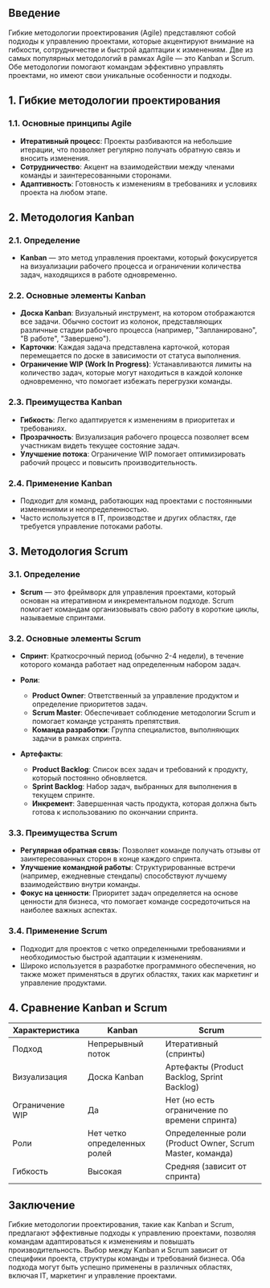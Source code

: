 ## Введение

Гибкие методологии проектирования (Agile) представляют собой подходы к управлению проектами, которые акцентируют внимание на гибкости, сотрудничестве и быстрой адаптации к изменениям. Две из самых популярных методологий в рамках Agile — это Kanban и Scrum. Обе методологии помогают командам эффективно управлять проектами, но имеют свои уникальные особенности и подходы.

## 1. Гибкие методологии проектирования

### 1.1. Основные принципы Agile

- **Итеративный процесс**: Проекты разбиваются на небольшие итерации, что позволяет регулярно получать обратную связь и вносить изменения.
- **Сотрудничество**: Акцент на взаимодействии между членами команды и заинтересованными сторонами.
- **Адаптивность**: Готовность к изменениям в требованиях и условиях проекта на любом этапе.

## 2. Методология Kanban

### 2.1. Определение

- **Kanban** — это метод управления проектами, который фокусируется на визуализации рабочего процесса и ограничении количества задач, находящихся в работе одновременно.

### 2.2. Основные элементы Kanban

- **Доска Kanban**: Визуальный инструмент, на котором отображаются все задачи. Обычно состоит из колонок, представляющих различные стадии рабочего процесса (например, "Запланировано", "В работе", "Завершено").
- **Карточки**: Каждая задача представлена карточкой, которая перемещается по доске в зависимости от статуса выполнения.
- **Ограничение WIP (Work In Progress)**: Устанавливаются лимиты на количество задач, которые могут находиться в каждой колонке одновременно, что помогает избежать перегрузки команды.

### 2.3. Преимущества Kanban

- **Гибкость**: Легко адаптируется к изменениям в приоритетах и требованиях.
- **Прозрачность**: Визуализация рабочего процесса позволяет всем участникам видеть текущее состояние задач.
- **Улучшение потока**: Ограничение WIP помогает оптимизировать рабочий процесс и повысить производительность.

### 2.4. Применение Kanban

- Подходит для команд, работающих над проектами с постоянными изменениями и неопределенностью.
- Часто используется в IT, производстве и других областях, где требуется управление потоками работы.

## 3. Методология Scrum

### 3.1. Определение

- **Scrum** — это фреймворк для управления проектами, который основан на итеративном и инкрементальном подходе. Scrum помогает командам организовывать свою работу в короткие циклы, называемые спринтами.

### 3.2. Основные элементы Scrum

- **Спринт**: Краткосрочный период (обычно 2-4 недели), в течение которого команда работает над определенным набором задач.
- **Роли**:
    
    - **Product Owner**: Ответственный за управление продуктом и определение приоритетов задач.
    - **Scrum Master**: Обеспечивает соблюдение методологии Scrum и помогает команде устранять препятствия.
    - **Команда разработки**: Группа специалистов, выполняющих задачи в рамках спринта.
    
- **Артефакты**:
    
    - **Product Backlog**: Список всех задач и требований к продукту, который постоянно обновляется.
    - **Sprint Backlog**: Набор задач, выбранных для выполнения в текущем спринте.
    - **Инкремент**: Завершенная часть продукта, которая должна быть готова к использованию по окончании спринта.
    

### 3.3. Преимущества Scrum

- **Регулярная обратная связь**: Позволяет команде получать отзывы от заинтересованных сторон в конце каждого спринта.
- **Улучшение командной работы**: Структурированные встречи (например, ежедневные стендапы) способствуют лучшему взаимодействию внутри команды.
- **Фокус на ценности**: Приоритет задач определяется на основе ценности для бизнеса, что помогает команде сосредоточиться на наиболее важных аспектах.

### 3.4. Применение Scrum

- Подходит для проектов с четко определенными требованиями и необходимостью быстрой адаптации к изменениям.
- Широко используется в разработке программного обеспечения, но также может применяться в других областях, таких как маркетинг и управление продуктами.

## 4. Сравнение Kanban и Scrum

|Характеристика|Kanban|Scrum|
|---|---|---|
|Подход|Непрерывный поток|Итеративный (спринты)|
|Визуализация|Доска Kanban|Артефакты (Product Backlog, Sprint Backlog)|
|Ограничение WIP|Да|Нет (но есть ограничение по времени спринта)|
|Роли|Нет четко определенных ролей|Определенные роли (Product Owner, Scrum Master, команда)|
|Гибкость|Высокая|Средняя (зависит от спринта)|

## Заключение

Гибкие методологии проектирования, такие как Kanban и Scrum, предлагают эффективные подходы к управлению проектами, позволяя командам адаптироваться к изменениям и повышать производительность. Выбор между Kanban и Scrum зависит от специфики проекта, структуры команды и требований бизнеса. Оба подхода могут быть успешно применены в различных областях, включая IT, маркетинг и управление проектами.